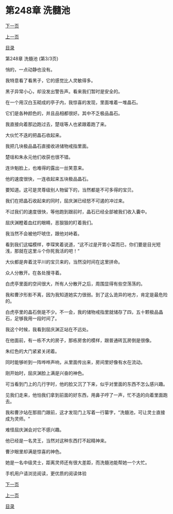 <h1>第248章   洗髓池</h1>
            <div><p><a href="./0744_%E7%AC%AC249%E7%AB%A0_%E9%87%91%E9%81%81%E6%9C%AF.md">下一页</a></p><p><a href="./0742_%E7%AC%AC248%E7%AB%A0_%E6%B4%97%E9%AB%93%E6%B1%A0.md">上一页</a></p><p><a href="../">目录</a></p></div>
            <div><p>第248章   洗髓池 (第3/3页)</p><p>悄的，一点动静也没有。</p><p>我特意看了看黑子，它的感觉比人灵敏得多。</p><p>黑子异常小心，却没发出警告声。看来我们暂时是安全的。</p><p>在一个用汉白玉砌成的亭子内，我惊喜的发现，里面堆着一堆晶石。</p><p>它们是各种颜色的，并且品相都很好。其中不乏极品晶石。</p><p>我直接向着那边跑过去，楚瑶等人也紧跟着跑了来。</p><p>大伙忙不迭的把晶石收起来。</p><p>我把几块极品晶石直接收进储物戒指里面。</p><p>楚瑶和朱永元他们收获也很不错。</p><p>连许魁脸上，也难得的露出一丝笑意来。</p><p>他的速度很快，一连收起来五块极品晶石。</p><p>要知道。这可是灵尊级别人物留下的，当然都是不可多得的宝贝。</p><p>我们在把晶石收起来的同时，屈庆渊已经怒不可遏的冲过来。</p><p>不过我们的速度很快，等他跑到跟前时，晶石已经全部被我们收入囊中。</p><p>屈庆渊瞪着血红的眼睛，恶狠狠的盯着我们。</p><p>我当然不会被他吓唬住，跟他对峙着。</p><p>看到我们这幅模样，李琛笑着说道，“这不过是开胃小菜而已，你们要是目光短浅，那就在这里斗个你死我活的吧！“</p><p>大伙都是奔着沈平川的宝贝来的，当然没时间在这里拼命。</p><p>众人分散开。在各处搜寻着。</p><p>白虎亭里面的空间很大，所有人分散开之后，周围显得有些空荡荡的。</p><p>我和曹汐形影不离，因为我知道她实力很弱。到了这么诡异的地方，肯定是最危险的。</p><p>白虎亭里的晶石倒是不少。不一会，我的储物戒指里就储存了四，五十颗极品晶石，足够我用一段时间了。</p><p>我这个时候，我看到屈庆渊正站在不远处。</p><p>在他面前，有一栋不大的房子，那栋房舍的模样，跟普通砖瓦房倒是很像。</p><p>朱红色的大门紧紧关闭着。</p><p>同时能够听到一阵哗哗声响，从里面传出来，房间里好像有水在流动。</p><p>刚开始时，屈庆渊脸上满是兴奋的神色。</p><p>可当看到门上的几行字时，他的脸又沉了下来，似乎对里面的东西不怎么感兴趣。</p><p>见我们走来，他怕我们拿到前面的好东西，用鼻子哼了一声，忙不迭的向着里面跑去。</p><p>我和曹汐站在那扇门跟前，这才发现门上写着一行纂字，“洗髓池，可让灵士直接成为灵师。“</p><p>难怪屈庆渊会对它不感兴趣。</p><p>他已经是一名灵王，当然对这种东西打不起精神来。</p><p>曹汐眼里却满是惊喜的神色。</p><p>她是一名中级灵士，距离灵师还有很大差距，而洗髓池能帮她一个大忙。</p><p>手机用户请浏览阅读，更优质的阅读体验</p></div>
            <div><p><a href="./0744_%E7%AC%AC249%E7%AB%A0_%E9%87%91%E9%81%81%E6%9C%AF.md">下一页</a></p><p><a href="./0742_%E7%AC%AC248%E7%AB%A0_%E6%B4%97%E9%AB%93%E6%B1%A0.md">上一页</a></p><p><a href="../">目录</a></p></div>